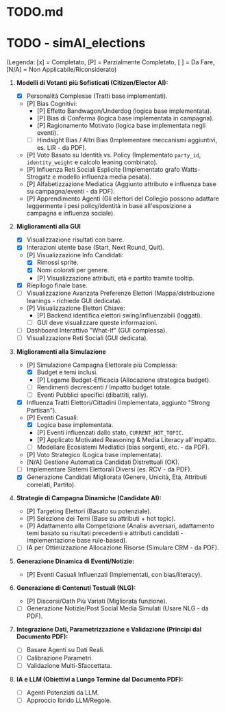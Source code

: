 # TODO.md
# TODO - simAI_elections

(Legenda: [x] = Completato, [P] = Parzialmente Completato, [ ] = Da Fare, [N/A] = Non Applicabile/Riconsiderato)

1.  **Modelli di Votanti più Sofisticati (Citizen/Elector AI):**
    * [x] Personalità Complesse (Tratti base implementati).
    * [P] Bias Cognitivi:
        * [P] Effetto Bandwagon/Underdog (logica base implementata).
        * [P] Bias di Conferma (logica base implementata in campagna).
        * [P] Ragionamento Motivato (logica base implementata negli eventi).
        * [ ] Hindsight Bias / Altri Bias (Implementare meccanismi aggiuntivi, es. LIR - da PDF).
    * [P] Voto Basato su Identità vs. Policy (Implementato `party_id`, `identity_weight` e calcolo leaning combinato).
    * [P] Influenza Reti Sociali Esplicite (Implementato grafo Watts-Strogatz e modello influenza media pesata).
    * [P] Alfabetizzazione Mediatica (Aggiunto attributo e influenza base su campagna/eventi - da PDF).
    * [P] Apprendimento Agenti (Gli elettori del Collegio possono adattare leggermente i pesi policy/identità in base all'esposizione a campagna e influenza sociale).

2.  **Miglioramenti alla GUI**
    * [x] Visualizzazione risultati con barre.
    * [x] Interazioni utente base (Start, Next Round, Quit).
    * [P] Visualizzazione Info Candidati:
        * [x] Rimossi sprite.
        * [x] Nomi colorati per genere.
        * [P] Visualizzazione attributi, età e partito tramite tooltip.
    * [x] Riepilogo finale base.
    * [ ] Visualizzazione Avanzata Preferenze Elettori (Mappa/distribuzione leanings - richiede GUI dedicata).
    * [P] Visualizzazione Elettori Chiave:
        * [P] Backend identifica elettori swing/influenzabili (loggati).
        * [ ] GUI deve visualizzare queste informazioni.
    * [ ] Dashboard Interattivo "What-If" (GUI complessa).
    * [ ] Visualizzazione Reti Sociali (GUI dedicata).

3.  **Miglioramenti alla Simulazione**
    * [P] Simulazione Campagna Elettorale più Complessa:
        * [x] Budget e temi inclusi.
        * [P] Legame Budget-Efficacia (Allocazione strategica budget).
        * [ ] Rendimenti decrescenti / Impatto budget totale.
        * [ ] Eventi Pubblici specifici (dibattiti, rally).
    * [x] Influenza Tratti Elettori/Cittadini (Implementata, aggiunto "Strong Partisan").
    * [P] Eventi Casuali:
        * [x] Logica base implementata.
        * [P] Eventi influenzati dallo stato, `CURRENT_HOT_TOPIC`.
        * [P] Applicato Motivated Reasoning & Media Literacy all'impatto.
        * [ ] Modellare Ecosistemi Mediatici (bias sorgenti, etc. - da PDF).
    * [P] Voto Strategico (Logica base implementata).
    * [N/A] Gestione Automatica Candidati Distrettuali (OK).
    * [ ] Implementare Sistemi Elettorali Diversi (es. RCV - da PDF).
    * [x] Generazione Candidati Migliorata (Genere, Unicità, Età, Attributi correlati, Partito).

4.  **Strategie di Campagna Dinamiche (Candidate AI):**
    * [P] Targeting Elettori (Basato su potenziale).
    * [P] Selezione dei Temi (Base su attributi + hot topic).
    * [P] Adattamento alla Competizione (Analisi avversari, adattamento temi basato su risultati precedenti e attributi candidati - implementazione base rule-based).
    * [ ] IA per Ottimizzazione Allocazione Risorse (Simulare CRM - da PDF).

5.  **Generazione Dinamica di Eventi/Notizie:**
    * [P] Eventi Casuali Influenzati (Implementati, con bias/literacy).

6.  **Generazione di Contenuti Testuali (NLG):**
    * [P] Discorsi/Oath Più Variati (Migliorata funzione).
    * [ ] Generazione Notizie/Post Social Media Simulati (Usare NLG - da PDF).

7.  **Integrazione Dati, Parametrizzazione e Validazione (Principi dal Documento PDF):**
    * [ ] Basare Agenti su Dati Reali.
    * [ ] Calibrazione Parametri.
    * [ ] Validazione Multi-Sfaccettata.

8.  **IA e LLM (Obiettivi a Lungo Termine dal Documento PDF):**
    * [ ] Agenti Potenziati da LLM.
    * [ ] Approccio Ibrido LLM/Regole.
